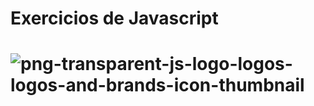 
<h1>Exercicios de Javascript<h1>


![png-transparent-js-logo-logos-logos-and-brands-icon-thumbnail](https://user-images.githubusercontent.com/110927471/189467296-287d1a2d-6212-48d8-9d31-882c9ff20dcf.png)
